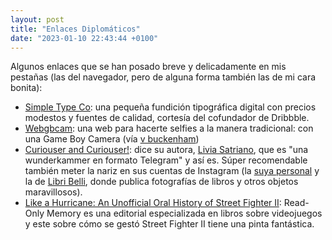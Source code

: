```yaml
---
layout: post
title: "Enlaces Diplomáticos"
date: "2023-01-10 22:43:44 +0100"
---
```


Algunos enlaces que se han posado breve y delicadamente en mis pestañas (las
del navegador, pero de alguna forma también las de mi cara bonita):

- [Simple Type Co](https://simpletype.co): una pequeña fundición tipográfica
  digital con precios modestos y fuentes de calidad, cortesía del cofundador de Dribbble.
- [Webgbcam](https://maple.pet/webgbcam/): una web para hacerte selfies a la manera tradicional: con una Game Boy Camera (vía [v buckenham](https://merveilles.town/@v))
- [Curiouser and Curiouser!](https://t.me/curiouser_curiouser): dice su autora,
  [Livia Satriano](https://www.liviasatriano.com), que es "una wunderkammer en formato Telegram" y así es. Súper recomendable también meter la nariz en sus cuentas de Instagram (la [suya personal](https://www.instagram.com/liviasatriano/) y la de [Libri Belli](https://www.instagram.com/libribelli_books), donde publica fotografías de libros y otros objetos maravillosos).
- [Like a Hurricane: An Unofficial Oral History of Street Fighter II](https://readonlymemory.vg/shop/book/like-a-hurricane): Read-Only Memory es una editorial especializada en libros sobre videojuegos y este sobre cómo se gestó Street Fighter II tiene una pinta fantástica.


